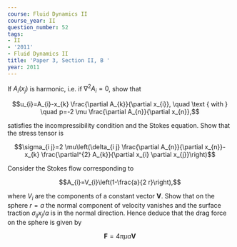 ```yaml
---
course: Fluid Dynamics II
course_year: II
question_number: 52
tags:
- II
- '2011'
- Fluid Dynamics II
title: 'Paper 3, Section II, B '
year: 2011
---
```




If $A_{i}\left(x_{j}\right)$ is harmonic, i.e. if $\nabla^{2} A_{i}=0$, show that

$$u_{i}=A_{i}-x_{k} \frac{\partial A_{k}}{\partial x_{i}}, \quad \text { with } \quad p=-2 \mu \frac{\partial A_{n}}{\partial x_{n}},$$

satisfies the incompressibility condition and the Stokes equation. Show that the stress tensor is

$$\sigma_{i j}=2 \mu\left(\delta_{i j} \frac{\partial A_{n}}{\partial x_{n}}-x_{k} \frac{\partial^{2} A_{k}}{\partial x_{i} \partial x_{j}}\right)$$

Consider the Stokes flow corresponding to

$$A_{i}=V_{i}\left(1-\frac{a}{2 r}\right),$$

where $V_{i}$ are the components of a constant vector $\mathbf{V}$. Show that on the sphere $r=a$ the normal component of velocity vanishes and the surface traction $\sigma_{i j} x_{j} / a$ is in the normal direction. Hence deduce that the drag force on the sphere is given by

$$\mathbf{F}=4 \pi \mu a \mathbf{V}$$